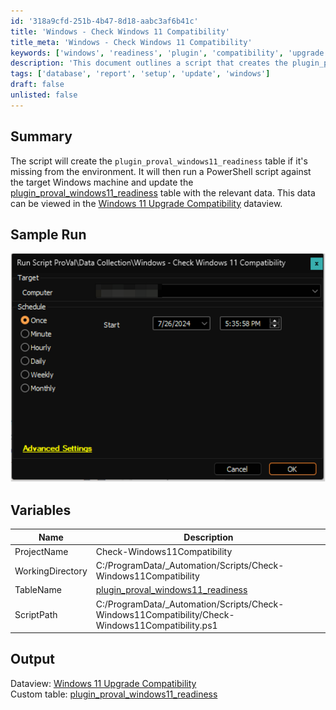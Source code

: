```yaml
---
id: '318a9cfd-251b-4b47-8d18-aabc3af6b41c'
title: 'Windows - Check Windows 11 Compatibility'
title_meta: 'Windows - Check Windows 11 Compatibility'
keywords: ['windows', 'readiness', 'plugin', 'compatibility', 'upgrade']
description: 'This document outlines a script that creates the plugin_proval_windows11_readiness table if it does not exist. It runs a PowerShell script on a target Windows machine to update this table with relevant data, which can be viewed in the Windows 11 Upgrade Compatibility dataview.'
tags: ['database', 'report', 'setup', 'update', 'windows']
draft: false
unlisted: false
---
```


## Summary

The script will create the `plugin_proval_windows11_readiness` table if it's missing from the environment. It will then run a PowerShell script against the target Windows machine and update the [plugin_proval_windows11_readiness](<../tables/plugin_proval_windows11_readiness.md>) table with the relevant data. This data can be viewed in the [Windows 11 Upgrade Compatibility](<../dataviews/Windows 11 Upgrade Compatibility.md>) dataview.

## Sample Run

![Sample Run](../../../static/img/Windows---Check-Windows-11-Compatibility/image_1.png)

## Variables

| Name                | Description                                                                                      |
|---------------------|--------------------------------------------------------------------------------------------------|
| ProjectName         | Check-Windows11Compatibility                                                                     |
| WorkingDirectory     | C:/ProgramData/_Automation/Scripts/Check-Windows11Compatibility                                 |
| TableName           | [plugin_proval_windows11_readiness](<../tables/plugin_proval_windows11_readiness.md>)             |
| ScriptPath          | C:/ProgramData/_Automation/Scripts/Check-Windows11Compatibility/Check-Windows11Compatibility.ps1 |

## Output

Dataview: [Windows 11 Upgrade Compatibility](<../dataviews/Windows 11 Upgrade Compatibility.md>)  
Custom table: [plugin_proval_windows11_readiness](<../tables/plugin_proval_windows11_readiness.md>)



